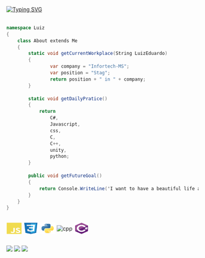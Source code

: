 [![Typing SVG](https://readme-typing-svg.herokuapp.com?font=roboto&color=F70909&center=true&vCenter=true&lines=You're+Talking+to+Me%3F)](https://git.io/typing-svg)

```c#

namespace Luiz
{
    class About extends Me
    {
        static void getCurrentWorkplace(String LuizEduardo)
        {
                var company = "Infortech-MS";
                var position = "Stag";
                return position + " in " + company;
        }

        static void getDailyPratice()
        {   
            return
                C#,
                Javascript,
                css,
                C,
                C++,
                unity,
                python;
        }

        public void getFutureGoal()
        {
            return Console.WriteLine('I want to have a beautiful life and become a GameDev soon');
        }
    }
}
```
<div style="display: inline_block"><br>   
  <img align="center" alt="Js" height="30" width="40" src="https://raw.githubusercontent.com/devicons/devicon/master/icons/javascript/javascript-plain.svg">
  <img align="center" alt="CSS" height="30" width="40" src="https://raw.githubusercontent.com/devicons/devicon/master/icons/css3/css3-original.svg">
  <img align="center" alt="Python" height="30" width="40" src="https://raw.githubusercontent.com/devicons/devicon/master/icons/python/python-original.svg">
  <img align="center" alt="cpp" height="30" width="30" src="https://raw.githubusercontent.com/isocpp/logos/master/cpp_logo.png"> 
  <img align="center" alt="Csharp" height="30" width="40" src="https://raw.githubusercontent.com/devicons/devicon/master/icons/csharp/csharp-original.svg">
</div>

 ## 

<div> 
  <a href="https://www.instagram.com/lil.iz.25/" target="_blank"><img src="https://img.shields.io/badge/-Instagram-%23E4405F?style=for-the-badge&logo=instagram&logoColor=white" target="_blank"></a>
  <a href = "mailto:domingues-pc@hotmail.com"><img src="https://img.shields.io/badge/-Gmail-%23333?style=for-the-badge&logo=gmail&logoColor=white" target="_blank"></a>
  <a href="https://www.linkedin.com/in/luiz-eduardo-domingues-634156214/" target="_blank"><img src="https://img.shields.io/badge/-LinkedIn-%230077B5?style=for-the-badge&logo=linkedin&logoColor=white" target="_blank"></a>  
</div>
